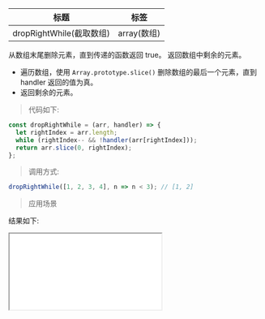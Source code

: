 | 标题                     | 标签        |
| ------------------------ | ----------- |
| dropRightWhile(截取数组) | array(数组) |

从数组末尾删除元素，直到传递的函数返回 true。 返回数组中剩余的元素。

- 遍历数组，使用 `Array.prototype.slice()` 删除数组的最后一个元素，直到 handler 返回的值为真。
- 返回剩余的元素。

> 代码如下:

```js
const dropRightWhile = (arr, handler) => {
  let rightIndex = arr.length;
  while (rightIndex-- && !handler(arr[rightIndex]));
  return arr.slice(0, rightIndex);
};
```

> 调用方式:

```js
dropRightWhile([1, 2, 3, 4], n => n < 3); // [1, 2]
```

> 应用场景

<div class="code-editor" data-url="codes/javascript/html/dropRightWhile.html" data-language="html"></div>

结果如下:

<iframe src="codes/javascript/html/dropRightWhile.html"></iframe>
